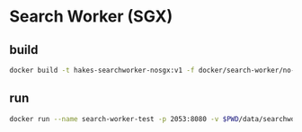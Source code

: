 # Search Worker (SGX)

## build

```sh
docker build -t hakes-searchworker-nosgx:v1 -f docker/search-worker/no-sgx/Dockerfile .
```

## run

```sh
docker run --name search-worker-test -p 2053:8080 -v $PWD/data/searchworker-sampledata/:/mounted_store/index hakes-searchworker-nosgx:v1
```
